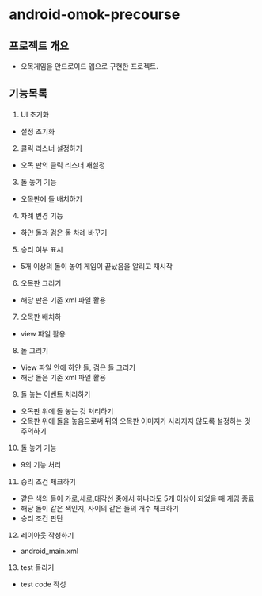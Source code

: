 # android-omok-precourse

## 프로젝트 개요
- 오목게임을 안드로이드 앱으로 구현한 프로젝트.

## 기능목록
1. UI 초기화
- 설정 초기화
2. 클릭 리스너 설정하기 
- 오목 판의 클릭 리스너 재설정
3. 돌 놓기 기능 
- 오목판에 돌 배치하기
4. 차례 변경 기능
- 하얀 돌과 검은 돌 차례 바꾸기 
5. 승리 여부 표시
- 5개 이상의 돌이 놓여 게임이 끝났음을 알리고 재시작
6. 오목판 그리기
- 해당 판은 기존 xml 파일 활용 
7. 오목판 배치하
- view 파일 활용
8. 돌 그리기
- View 파일 안에 하얀 돌, 검은 돌 그리기
- 해당 돌은 기존 xml 파일 활용 
9. 돌 놓는 이벤트 처리하기
- 오목판 위에 돌 놓는 것 처리하기
- 오목판 위에 돌을 놓음으로써 뒤의 오목판 이미지가 사라지지 않도록 설정하는 것 주의하기
10. 돌 놓기 기능
- 9의 기능 처리
11. 승리 조건 체크하기
- 같은 색의 돌이 가로,세로,대각선 중에서 하나라도 5개 이상이 되었을 때 게임 종료
- 해당 돌이 같은 색인지, 사이의 같은 돌의 개수 체크하기
- 승리 조건 판단 
12. 레이아웃 작성하기
- android_main.xml 
13. test 돌리기
- test code 작성